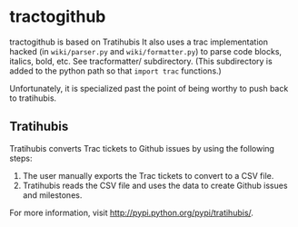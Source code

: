 # tractogithub


tractogithub is based on Tratihubis
It also uses a trac implementation hacked (in `wiki/parser.py` and `wiki/formatter.py`)
to parse code blocks, italics, bold, etc.  See tracformatter/ subdirectory.  (This 
subdirectory is added to the python path so that `import trac` functions.)

Unfortunately, it is specialized past the point of being worthy to push back to tratihubis.


## Tratihubis
Tratihubis converts Trac tickets to Github issues by using the following steps:

1. The user manually exports the Trac tickets to convert to a CSV file.
2. Tratihubis reads the CSV file and uses the data to create Github issues and
   milestones.

For more information, visit <http://pypi.python.org/pypi/tratihubis/>.
